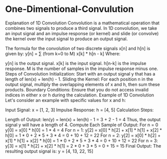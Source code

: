 # One-Dimentional-Convulution
Explanation of 1D Convolution
Convolution is a mathematical operation that combines two signals to produce a third signal. In 1D convolution, we take an input signal and an impulse response (or kernel) and slide (or convolve) the kernel over the input signal to produce an output signal.

The formula for the convolution of two discrete signals x[n] and h[n] is given by:
y[n] = ∑ (from k=0 to M) x[k] * h[n - k]
Where:

y[n] is the output signal.
x[k] is the input signal.
h[n-k] is the impulse response.
M is the number of samples in the impulse response minus one.
Steps of Convolution
Initialization: Start with an output signal y that has a length of len(x) + len(h) - 1.
Sliding the Kernel: For each position n in the output signal, multiply the overlapping elements of x and h, then sum these products.
Boundary Conditions: Ensure that you do not access invalid indices in either x or h during the calculation.
Example of 1D Convolution
Let's consider an example with specific values for x and h:

Input Signal: x = [1, 2, 3]
Impulse Response: h = [4, 5]
Calculation Steps:

Length of Output:
len(y) = len(x) + len(h) - 1
        = 3 + 2 - 1
        = 4
Thus, the output signal y will have a length of 4.
Compute Each Sample of Output:
For n = 0
y[0] = x[0] * h[0]
     = 1 * 4
     = 4
For n = 1:
y[2] = x[0] * h[2] + x[1] * h[1] + x[2] * h[0]
     = 1 * 0 + 2 * 5 + 3 * 4
     = 0 + 10 + 12
     = 22
For n = 2:
y[2] = x[0] * h[2] + x[1] * h[1] + x[2] * h[0]
     = 1 * 0 + 2 * 5 + 3 * 4
     = 0 + 10 + 12
     = 22
For n = 3:
y[3] = x[1] * h[2] + x[2] * h[1]
     = 2 * 0 + 3 * 5
     = 0 + 15
     = 15
Final Output:
The resulting output signal is:  y = [4, 13, 22, 15]
